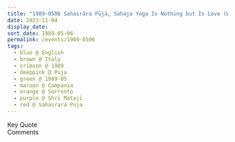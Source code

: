 ```yaml
---
title: "1989-0506 Sahasrāra Pūjā, Sahaja Yoga Is Nothing but Is Love (Whole Power of Sahasrāra is Love and Jump in the Ocean of Love), Capri, Campania, Italy"
date: 2023-11-04
display_date: 
sort_date: 1989-05-06
permalink: /events/1989-0506
tags:
  - blue @ English
  - brown @ Italy
  - crimson @ 1989
  - deeppink @ Puja
  - green @ 1989-05
  - maroon @ Campania
  - orange @ Sorrento
  - purple @ Shri Mataji
  - red @ Sahasrara Puja
---
```


<wave-list>
  <list-title color="green" width="75">Key Quote</list-title>
  <list-item color="BlanchedAlmond"  width="200"></list-item>
  <list-item color="Lavender"></list-item>
  <list-item color="BlanchedAlmond"></list-item>
</wave-list>

<br>

<wave-list>
  <list-title color="green" width="75">Comments</list-title>
  <list-item color="BlanchedAlmond"  width="200"></list-item>
  <list-item color="Lavender"></list-item>
  <list-item color="BlanchedAlmond"></list-item>
</wave-list>
